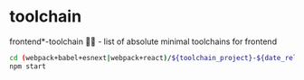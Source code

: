 # toolchain
frontend*-toolchain 🧊🧼 - list of absolute minimal toolchains for frontend
```bash
cd (webpack+babel+esnext|webpack+react)/${toolchain_project}-${date_release}
npm start
```
